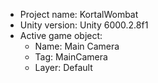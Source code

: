 <!-- UNITY CODE ASSIST INSTRUCTIONS START -->
- Project name: KortalWombat
- Unity version: Unity 6000.2.8f1
- Active game object:
  - Name: Main Camera
  - Tag: MainCamera
  - Layer: Default
<!-- UNITY CODE ASSIST INSTRUCTIONS END -->